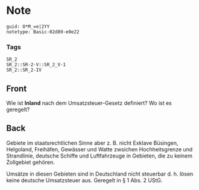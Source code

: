 # Note
```
guid: O*M_=e|2YY
notetype: Basic-02d89-e0e22
```

### Tags
```
SR_2
SR_2::SR-2-V::SR_2_V-1
SR_2::SR_2-IV
```

## Front
Wie ist <b>Inland</b> nach dem Umsatzsteuer-Gesetz definiert? Wo
ist es geregelt?

## Back
Gebiete im staatsrechtlichen Sinne aber z. B. nicht Exklave Büsingen, Helgoland, Freihäfen, Gewässer und Watte zwsichen Hochheitsgrenze und Strandlinie, deutsche Schiffe und Luftfahrzeuge in Gebieten, die zu keinem Zollgebiet gehören.

Umsätze in diesen Gebieten sind in Deutschland nicht steuerbar d. h. lösen keine deutsche Umsatzsteuer aus.
Geregelt in § 1 Abs. 2 UStG.
